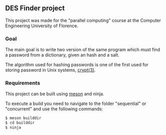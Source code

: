 ## DES Finder project

This project was made for the "parallel computing" course at the Computer Engineering University of Florence.

### Goal

The main goal is to write two version of the same program which must find a password from a dictionary, given an hash and a salt.

The algorithm used for hashing passwords is one of the first used for storing password in Unix systems, [crypt(3)](https://www.man7.org/linux/man-pages/man3/crypt.3.html).

### Requirements

This project can be built using [meson](https://mesonbuild.com/) and ninja.

To execute a build you need to navigate to the folder "sequential" or "concurrent" and use the following commands:

```bash
$ meson builddir
$ cd builddir
$ ninja
```

